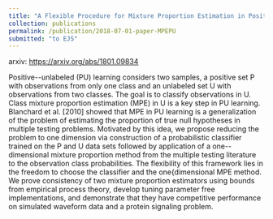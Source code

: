 ```yaml
---
title: "A Flexible Procedure for Mixture Proportion Estimation in Positive--Unlabeled Learning"
collection: publications
permalink: /publication/2018-07-01-paper-MPEPU
submitted: "to EJS"
---
```


arxiv: https://arxiv.org/abs/1801.09834

Positive--unlabeled (PU) learning considers two samples, a positive set P with observations from only
one class and an unlabeled set U with observations from two classes. The goal is to classify observations
in U. Class mixture proportion estimation (MPE) in U is a key step in PU learning. Blanchard et al.
[2010] showed that MPE in PU learning is a generalization of the problem of estimating the proportion of
true null hypotheses in multiple testing problems. Motivated by this idea, we propose reducing the problem
to one dimension via construction of a probabilistic classifier trained on the P and U data sets followed
by application of a one--dimensional mixture proportion method from the multiple testing literature to the
observation class probabilities. The flexibility of this framework lies in the freedom to choose the classifier
and the one{dimensional MPE method. We prove consistency of two mixture proportion estimators using
bounds from empirical process theory, develop tuning parameter free implementations, and demonstrate that
they have competitive performance on simulated waveform data and a protein signaling problem.


